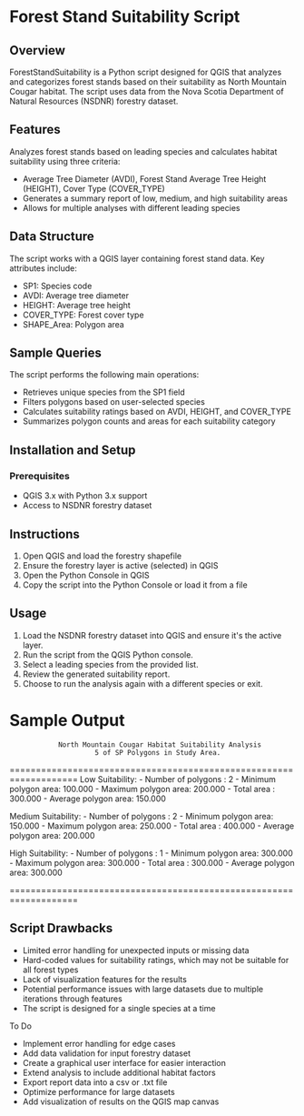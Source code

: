 
# Forest Stand Suitability Script

## Overview
ForestStandSuitability is a Python script designed for QGIS that analyzes and categorizes forest stands based on their suitability as North Mountain Cougar habitat. The script uses data from the Nova Scotia Department of Natural Resources (NSDNR) forestry dataset.

## Features
Analyzes forest stands based on leading species and calculates habitat suitability using three criteria:
* Average Tree Diameter (AVDI), Forest Stand Average Tree Height (HEIGHT), Cover Type (COVER_TYPE)
* Generates a summary report of low, medium, and high suitability areas
* Allows for multiple analyses with different leading species

## Data Structure
The script works with a QGIS layer containing forest stand data. 
Key attributes include:
- SP1: Species code
- AVDI: Average tree diameter
- HEIGHT: Average tree height
- COVER_TYPE: Forest cover type
- SHAPE_Area: Polygon area

## Sample Queries
The script performs the following main operations:
- Retrieves unique species from the SP1 field
- Filters polygons based on user-selected species
- Calculates suitability ratings based on AVDI, HEIGHT, and COVER_TYPE
- Summarizes polygon counts and areas for each suitability category

## Installation and Setup
### Prerequisites
- QGIS 3.x with Python 3.x support
- Access to NSDNR forestry dataset

## Instructions
1. Open QGIS and load the forestry shapefile
2. Ensure the forestry layer is active (selected) in QGIS
3. Open the Python Console in QGIS
4. Copy the script into the Python Console or load it from a file

## Usage
1. Load the NSDNR forestry dataset into QGIS and ensure it's the active layer.
2. Run the script from the QGIS Python console.
3. Select a leading species from the provided list.
4. Review the generated suitability report.
5. Choose to run the analysis again with a different species or exit.

Sample Output
===================================================================
                North Mountain Cougar Habitat Suitability Analysis
                         5 of SP Polygons in Study Area.
===================================================================
Low Suitability:
                                - Number of polygons :           2
                                - Minimum polygon area:        100.000
                                - Maximum polygon area:        200.000
                                - Total area :        300.000
                                - Average polygon area:        150.000

Medium Suitability:
                                - Number of polygons :           2
                                - Minimum polygon area:        150.000
                                - Maximum polygon area:        250.000
                                - Total area :        400.000
                                - Average polygon area:        200.000

High Suitability:
                                - Number of polygons :           1
                                - Minimum polygon area:        300.000
                                - Maximum polygon area:        300.000
                                - Total area :        300.000
                                - Average polygon area:        300.000

===================================================================

## Script Drawbacks 
- Limited error handling for unexpected inputs or missing data
- Hard-coded values for suitability ratings, which may not be suitable for all forest types
- Lack of visualization features for the results
- Potential performance issues with large datasets due to multiple iterations through features
- The script is designed for a single species at a time

To Do
- Implement error handling for edge cases
- Add data validation for input forestry dataset
- Create a graphical user interface for easier interaction
- Extend analysis to include additional habitat factors
- Export report data into a csv or .txt file
- Optimize performance for large datasets
- Add visualization of results on the QGIS map canvas

